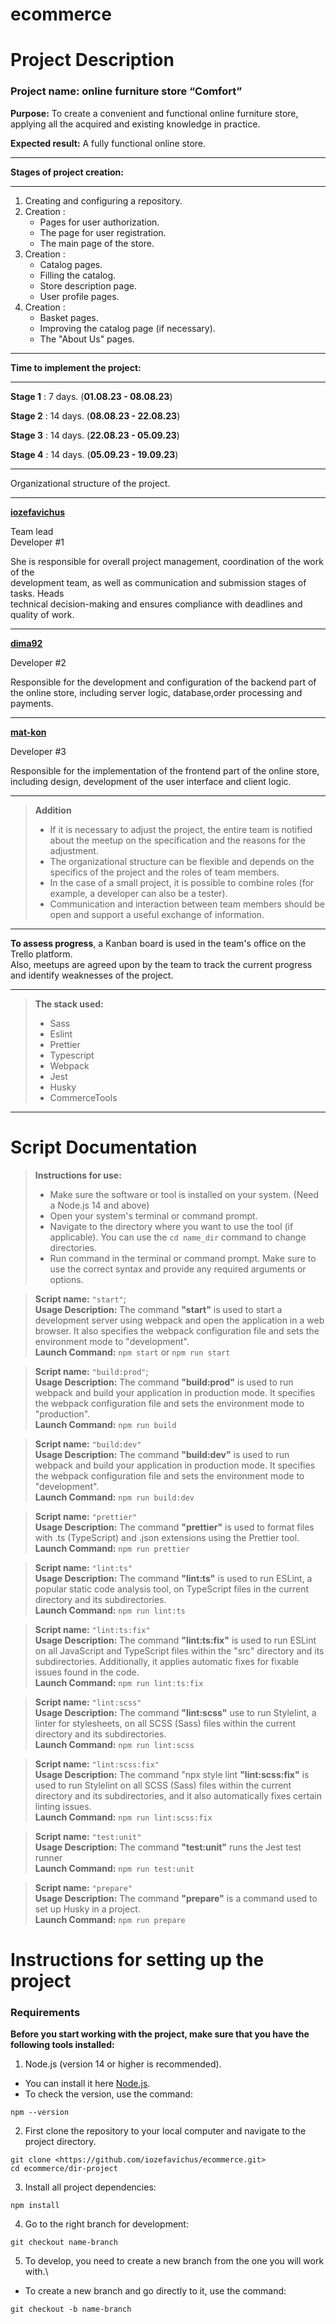 # ecommerce
# Project Description
### Project name: online furniture store “Comfort”
**Purpose:** To create a convenient and functional online furniture store, applying all the acquired and existing knowledge in practice.

**Expected result:** A fully functional online store.
__________
**Stages of project creation:**
__________
  1. Creating and configuring a repository.
  2. Creation :
      - Pages for user authorization.
      - The page for user registration.
      - The main page of the store.
  3. Creation :
      - Catalog pages.
      - Filling the catalog.
      - Store description page.
      - User profile pages.
  4. Creation :
      - Basket pages.
      - Improving the catalog page (if necessary).
      - The "About Us" pages.
__________
**Time to implement the project:**
__________
**Stage 1** : 7 days. (**01.08.23 - 08.08.23**)

**Stage 2** : 14 days. (**08.08.23 - 22.08.23**)

**Stage 3** : 14 days. (**22.08.23 - 05.09.23**)

**Stage 4** : 14 days. (**05.09.23 - 19.09.23**)

__________
Organizational structure of the project.
__________
**[iozefavichus](https://github.com/iozefavichus)**

Team lead\
Developer #1

She is responsible for overall project management, coordination of the work of the\
development team, as well as communication and submission stages of tasks. Heads\
technical decision-making and ensures compliance with deadlines and quality of work.
__________
**[dima92](https://github.com/dima92)**

Developer #2

Responsible for the development and configuration of the backend part of\
the online store, including server logic, database,order processing and payments.
__________
**[mat-kon](https://github.com/mat-kon)**

Developer #3

Responsible for the implementation of the frontend part of the online store,\
including design, development of the user interface and client logic.
__________

> **Addition**
> - If it is necessary to adjust the project, the entire team is notified about the meetup on the specification and the reasons for the adjustment.
> - The organizational structure can be flexible and depends on the specifics of the project and the roles of team members.
> - In the case of a small project, it is possible to combine roles (for example, a developer can also be a tester).
> - Communication and interaction between team members should be open and support a useful exchange of information.
__________
**To assess progress**, a Kanban board is used in the team's office on the Trello platform.\
Also, meetups are agreed upon by the team to track the current progress and identify weaknesses of the project.
__________

> **The stack used:**
>   * Sass
>   * Eslint
>   * Prettier
>   * Typescript
>   * Webpack
>   * Jest
>   * Husky
>   * CommerceTools
__________
# Script Documentation

>**Instructions for use:**
> - Make sure the software or tool is installed on your system. (Need a Node.js 14 and above)
> - Open your system's terminal or command prompt.
>  - Navigate to the directory where you want to use the tool (if applicable). You can use the `cd name_dir` command to change directories.
> - Run command in the terminal or command prompt. Make sure to use the correct syntax and provide any required arguments or options.

> **Script name:** `"start"`;\
> **Usage Description:** The command **"start"** is used to start a development server using webpack and open the application in a web browser. It also specifies the webpack configuration file and sets the environment mode to "development".\
> **Launch Command:** `npm start` or `npm run start`

> **Script name:** `"build:prod"`;\
> **Usage Description:** The command **"build:prod"** is used to run webpack and build your application in production mode. It specifies the webpack configuration file and sets the environment mode to  "production".\
> **Launch Command:** `npm run build`

> **Script name:** `"build:dev"`\
> **Usage Description:** The command **"build:dev"** is used to run webpack and build your application in production mode. It specifies the webpack configuration file and sets the environment mode to  "development".\
> **Launch Command:** `npm run build:dev`

> **Script name:** `"prettier"`\
> **Usage Description:** The command **"prettier"** is used to format files with .ts (TypeScript) and .json extensions using the Prettier tool.\
> **Launch Command:** `npm run prettier`

> **Script name:** `"lint:ts"`\
> **Usage Description:** The command **"lint:ts"** is used to run ESLint, a popular static code analysis tool, on TypeScript files in the current directory and its subdirectories.\
> **Launch Command:** `npm run lint:ts`

> **Script name:** `"lint:ts:fix"`\
> **Usage Description:** The command **"lint:ts:fix"** is used to run ESLint on all JavaScript and TypeScript files within the "src" directory and its subdirectories. Additionally, it applies automatic fixes for fixable issues found in the code.\
> **Launch Command:** `npm run lint:ts:fix`

> **Script name:** `"lint:scss"`\
> **Usage Description:** The command **"lint:scss"** use to run Stylelint, a linter for stylesheets, on all SCSS (Sass) files within the current directory and its subdirectories.\
> **Launch Command:** `npm run lint:scss`

> **Script name:** `"lint:scss:fix"`\
> **Usage Description:** The command "npx style lint **"lint:scss:fix"** is used to run Stylelint on all SCSS (Sass) files within the current directory and its subdirectories, and it also automatically fixes certain linting issues.\
> **Launch Command:** `npm run lint:scss:fix`

> **Script name:** `"test:unit"`\
> **Usage Description:** The command **"test:unit"** runs the Jest test runner\
> **Launch Command:** `npm run test:unit`

> **Script name:** `"prepare"`\
> **Usage Description:** The command **"prepare"** is a command used to set up Husky in a project.\
> **Launch Command:** `npm run prepare`

# Instructions for setting up the project

### Requirements

**Before you start working with the project, make sure that you have the following tools installed:**
1. Node.js (version 14 or higher is recommended).
  - You can install it here [Node.js](https://nodejs.org/ru).
  - To check the version, use the command:
  ```shell
  npm --version
  ```
2. First clone the repository to your local computer and navigate to the project directory.
```shell
git clone <https://github.com/iozefavichus/ecommerce.git>
cd ecommerce/dir-project
```
3. Install all project dependencies:
```shell
npm install
```
4. Go to the right branch for development:
```shell
git checkout name-branch
```
5. To develop, you need to create a new branch from the one you will work with.\
  - To create a new branch and go directly to it, use the command:
```shell
git checkout -b name-branch
```
